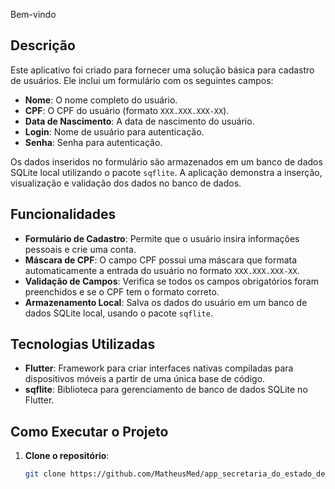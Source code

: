 Bem-vindo

## Descrição

Este aplicativo foi criado para fornecer uma solução básica para cadastro de usuários. Ele inclui um formulário com os seguintes campos:

- **Nome**: O nome completo do usuário.
- **CPF**: O CPF do usuário (formato `XXX.XXX.XXX-XX`).
- **Data de Nascimento**: A data de nascimento do usuário.
- **Login**: Nome de usuário para autenticação.
- **Senha**: Senha para autenticação.

Os dados inseridos no formulário são armazenados em um banco de dados SQLite local utilizando o pacote `sqflite`. A aplicação demonstra a inserção, visualização e validação dos dados no banco de dados.

## Funcionalidades

- **Formulário de Cadastro**: Permite que o usuário insira informações pessoais e crie uma conta.
- **Máscara de CPF**: O campo CPF possui uma máscara que formata automaticamente a entrada do usuário no formato `XXX.XXX.XXX-XX`.
- **Validação de Campos**: Verifica se todos os campos obrigatórios foram preenchidos e se o CPF tem o formato correto.
- **Armazenamento Local**: Salva os dados do usuário em um banco de dados SQLite local, usando o pacote `sqflite`.

## Tecnologias Utilizadas

- **Flutter**: Framework para criar interfaces nativas compiladas para dispositivos móveis a partir de uma única base de código.
- **sqflite**: Biblioteca para gerenciamento de banco de dados SQLite no Flutter.

## Como Executar o Projeto

1. **Clone o repositório**:

   ```sh
   git clone https://github.com/MatheusMed/app_secretaria_do_estado_de_goias_case
